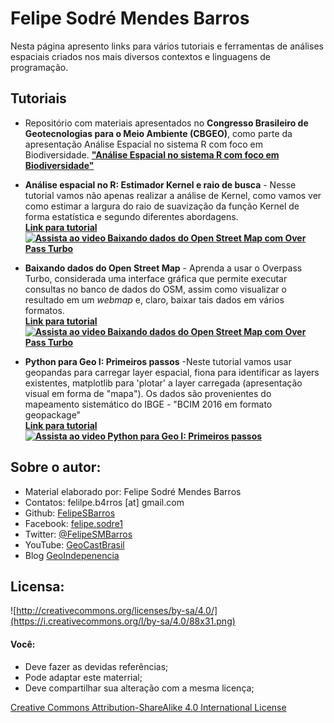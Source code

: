 # Felipe Sodré Mendes Barros  
Nesta página apresento links para vários tutoriais e ferramentas de análises espaciais criados nos mais diversos contextos e linguagens de programação.

## Tutoriais  

* Repositório com materiais apresentados no **Congresso Brasileiro de Geotecnologias para o Meio Ambiente (CBGEO)**, como parte da apresentação Análise Espacial no sistema R com foco em Biodiversidade. **["Análise Espacial no sistema R com foco em Biodiversidade"](https://felipesbarros.github.io/CongressoGeoBiodiversidadeI)**  

* **Análise espacial no R: Estimador Kernel e raio de busca** - Nesse tutorial vamos não apenas realizar a análise de Kernel, como vamos ver como estimar a largura do raio de suavização da função Kernel de forma estatística e segundo diferentes abordagens.  
**[Link para tutorial](https://felipesbarros.github.io/BaresBH/)**  
**[![Assista ao video Baixando dados do Open Street Map com Over Pass Turbo](https://img.youtube.com/vi/uM9GKO100qg/0.jpg)](https://youtu.be/uM9GKO100qg)**


* **Baixando dados do Open Street Map** - Aprenda a usar o Overpass Turbo, considerada uma interface gráfica que permite executar consultas no banco de dados do OSM, assim como visualizar o resultado em um *webmap* e, claro, baixar tais dados em vários formatos.  
**[Link para tutorial](https://github.com/FelipeSBarros/Download-OSM-data)**  
**[![Assista ao video Baixando dados do Open Street Map com Over Pass Turbo](https://img.youtube.com/vi/wDk_Q3iZ--E/0.jpg)](https://youtu.be/wDk_Q3iZ--E)**

* **Python para Geo I: Primeiros passos** -Neste tutorial vamos usar geopandas para carregar layer espacial, fiona para identificar as layers existentes, matplotlib para 'plotar' a layer carregada (apresentação visual em forma de "mapa"). Os dados são provenientes do mapeamento sistemático do IBGE - "BCIM 2016 em formato geopackage"  
**[Link para tutorial](https://github.com/FelipeSBarros/Python-para-Geo-I/blob/master/Intro_PyGIS.ipynb)**  
**[![Assista ao video Python para Geo I: Primeiros passos](https://img.youtube.com/vi/UVKSYclbxbE/0.jpg)](https://youtu.be/UVKSYclbxbE)**

## Sobre o autor:  

* Material elaborado por: Felipe Sodré Mendes Barros
* Contatos: felilpe.b4rros [at] gmail.com  
* Github: [FelipeSBarros](https://github.com/FelipeSBarros/)
* Facebook: [felipe.sodre1](https://www.facebook.com/felipe.sodre1)  
* Twitter: [@FelipeSMBarros](https://twitter.com/FelipeSMBarros)  
* YouTube: [GeoCastBrasil](https://www.youtube.com/channel/UCLAeX4dyujMoy4xqHvxSDpQ)  
* Blog [GeoIndepenencia](https://geoind.wordpress.com/)  

## Licensa:
![http://creativecommons.org/licenses/by-sa/4.0/](https://i.creativecommons.org/l/by-sa/4.0/88x31.png)  

#### Você:  

* Deve fazer as devidas referências;  
* Pode adaptar este materrial;  
* Deve compartilhar sua alteração com a mesma licença;  

[Creative Commons Attribution-ShareAlike 4.0 International License](http://creativecommons.org/licenses/by-sa/4.0/)
